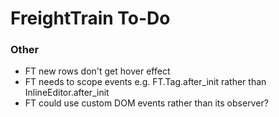 # FreightTrain To-Do

### Other

  - FT new rows don't get hover effect
  - FT needs to scope events e.g. FT.Tag.after_init rather than InlineEditor.after_init
  - FT could use custom DOM events rather than its observer?
